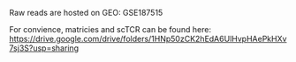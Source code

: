 Raw reads are hosted on GEO: GSE187515

For convience, matricies and scTCR can be found here: 
https://drive.google.com/drive/folders/1HNp50zCK2hEdA6UlHvpHAePkHXv7sj3S?usp=sharing
